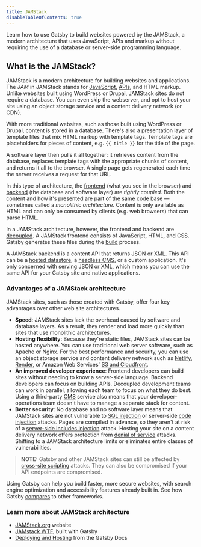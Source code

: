 ```yaml
---
title: JAMStack
disableTableOfContents: true
---
```


Learn how to use Gatsby to build websites powered by the JAMStack, a modern architecture that uses JavaScript, APIs and markup without requiring the use of a database or server-side programming language.

## What is the JAMStack?

JAMStack is a modern architecture for building websites and applications. The _<abbr>JAM</abbr>_ in JAMStack stands for [JavaScript](/docs/glossary#javascript), [APIs](/docs/glossary#api), and HTML markup. Unlike websites built using WordPress or Drupal, JAMStack sites do not require a database. You can even skip the webserver, and opt to host your site using an object storage service and a content delivery network (or CDN).

With more traditional websites, such as those built using WordPress or Drupal, content is stored in a database. There's also a presentation layer of template files that mix HTML markup with template tags. Template tags are placeholders for pieces of content, e.g. `{{ title }}` for the title of the page.

A software layer then pulls it all together: it retrieves content from the database, replaces template tags with the appropriate chunks of content, and returns it all to the browser. A single page gets regenerated each time the server receives a request for that URL.

In this type of architecture, the [frontend](/docs/glossary#frontend) (what you see in the browser) and [backend](/docs/glossary#backend) (the database and software layer) are _tightly coupled_. Both the content and how it's presented are part of the same code base — sometimes called a _monolithic architecture_. Content is only available as HTML and can only be consumed by clients (e.g. web browsers) that can parse HTML.

In a JAMStack architecture, however, the frontend and backend are [decoupled](/docs/glossary#decoupled). A JAMStack frontend consists of JavaScript, HTML, and CSS. Gatsby generates these files during the [build](/docs/glossary#build) process.

A JAMStack backend is a content API that returns JSON or XML. This API can be a [hosted datastore](/docs/sourcing-from-hosted-services/), a [headless CMS](/docs/headless-cms/), or a custom application. It's only concerned with serving JSON or XML, which means you can use the same API for your Gatsby site and native applications.

### Advantages of a JAMStack architecture

JAMStack sites, such as those created with Gatsby, offer four key advantages over other web site architectures.

- **Speed**: JAMStack sites lack the overhead caused by software and database layers. As a result, they render and load more quickly than sites that use monolithic architectures.
- **Hosting flexibility**: Because they're static files, JAMStack sites can be hosted anywhere. You can use traditional web server software, such as Apache or Nginx. For the best performance and security, you can use an object storage service and content delivery network such as [Netlify](/docs/deploying-to-netlify), [Render](/docs/deploying-to-render), or Amazon Web Services' [S3 and Cloudfront](/docs/deploying-to-s3-cloudfront).
- **An improved developer experience**: Frontend developers can build sites without needing to know a server-side language. Backend developers can focus on building APIs. Decoupled development teams can work in parallel, allowing each team to focus on what they do best. Using a third-party [CMS](/docs/glossary#cms) service also means that your developer-operations team doesn't have to manage a separate stack for content.
- **Better security**: No database and no software layer means that JAMStack sites are not vulnerable to [SQL injection](https://www.owasp.org/index.php/SQL_Injection) or server-side [code injection](https://www.owasp.org/index.php/Code_Injection) attacks. Pages are compiled in advance, so they aren't at risk of a [server-side includes injection](https://www.owasp.org/index.php/Server-Side_Includes_(SSI)_Injection) attack. Hosting your site on a content delivery network offers protection from [denial of service](https://www.owasp.org/index.php/Denial_of_Service) attacks. Shifting to a JAMStack architecture limits or eliminates entire classes of vulnerabilities.

> **NOTE:** Gatsby and other JAMStack sites can still be affected by [cross-site scripting](https://www.owasp.org/index.php/Types_of_Cross-Site_Scripting) attacks. They can also be compromised if your API endpoints are compromised.

Using Gatsby can help you build faster, more secure websites, with search engine optimization and accessibility features already built in. See how Gatsby [compares](/features/) to other frameworks.

### Learn more about JAMStack architecture

- [JAMStack.org](https://jamstack.org/) website
- [JAMstack WTF](https://jamstack.wtf/), built with Gatsby
- [Deploying and Hosting](/docs/deploying-and-hosting/) from the Gatsby Docs

